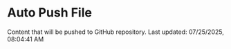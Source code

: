 # Auto Push File

Content that will be pushed to GitHub repository.
Last updated: 07/25/2025, 08:04:41 AM
